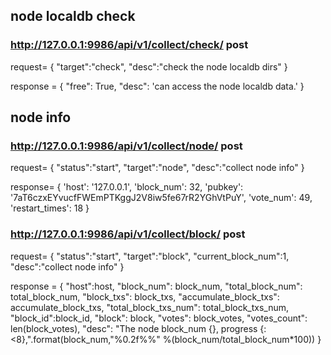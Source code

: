 ## node localdb check
### http://127.0.0.1:9986/api/v1/collect/check/ post
request=
{
 	"target":"check",
	"desc":"check the node localdb dirs"
}

response = {
    "free": True,
    "desc": 'can access the node localdb data.'
}

## node info
### http://127.0.0.1:9986/api/v1/collect/node/ post
request=
{
 	"status":"start",
 	"target":"node",
	"desc":"collect node info"
}

response=
{
    'host': '127.0.0.1',
    'block_num': 32,
    'pubkey': '7aT6czxEYvucfFWEmPTKggJ2V8iw5fe67rR2YGhVtPuY',
    'vote_num': 49,
    'restart_times': 18
}


### http://127.0.0.1:9986/api/v1/collect/block/ post
request=
{
 	"status":"start",
 	"target":"block",
 	"current_block_num":1,
	"desc":"collect node info"
}

response = {
    "host":host,
    "block_num": block_num,
    "total_block_num": total_block_num,
    "block_txs": block_txs,
    "accumulate_block_txs": accumulate_block_txs,
    "total_block_txs_num": total_block_txs_num,
    "block_id":block_id,
    "block": block,
    "votes": block_votes,
    "votes_count": len(block_votes),
    "desc": "The node block_num {}, progress {:<8},".format(block_num,"%0.2f%%" %(block_num/total_block_num*100))
}